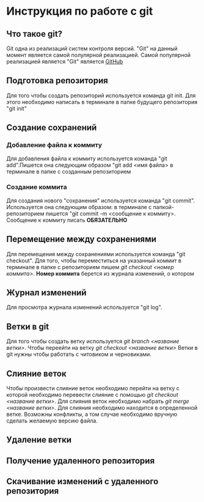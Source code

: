 # Инструкция по работе с git 

## Что такое git?
Git одна из реализаций систем контроля версий. "Git" на данный момент является самой полулярной реализацией. Самой популярной реализацией является "Git" является [GitHub](https://github.com/)

## Подготовка  репозитория
Для того чтобы создать репозиторий используется команда git init.  Для этого необходимо написать в терминале в папке будущего репозитория "git init"

## Создание сохранений

### Добавление файла к коммиту
Для добавления файла к коммиту используется команда "git add".Пишется она следующим образом "git add <имя файла> в терминале в папке с созданным репозиторием

### Создание коммита
Для создания нового "сохранения" используется команда "git commit". Используется она следующим образом: в терминале с папкой-репозиторием пишется "git commit -m <сообщение к коммиту>. Сообщение к коммиту писать **ОБЯЗАТЕЛЬНО**
## Перемещение между сохранениями
Для перемещения между сохранениями используется команда "git checkout". Для того, чтобы переместиться на указанный коммит в терминале в папке с репозиторием пишем *git checkout <номер коммита>*. **Номер коммита** берется из журнала изменений, о котором 

## Журнал изменений
Для просмотра журнала изменений используется "git log".
## Ветки в git
Для того чтобы создать ветку используется *git branch <название ветки>*.
Чтобы переейти на ветку *git checkout <название ветки>* 
Ветки в git нужны чтобы работать с читовиком и черновиками. 
## Слияние веток
Чтобы произвести слияние веток необходимо перейти на ветку с которой необходимо перевести слияние с  помощью *git checkout <название ветки>*. Для слияния веток необходимо набрать *git merge <название ветки>*.
Для слияния необходимо находится в определенной ветке. Возможны конфликты, а том случае необходимо вручную сделать желаемую версию файла.
## Удаление ветки

## Получение удаленного репозитория

## Скачивание изменений с удаленного репозитория
